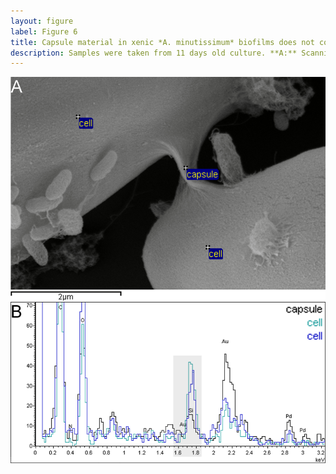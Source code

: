 ```yaml
---
layout: figure
label: Figure 6
title: Capsule material in xenic *A. minutissimum* biofilms does not contain silicon and can thus be distinguished from the frustule.
description: Samples were taken from 11 days old culture. **A:** Scanning electron micrograph of capsule material  that is stretched between *A. minutissimum* cells (partially visible). Labels indicate energy-dispersive X-ray (EDX) measurement points. **B:** EDX spectra show that less silicon (peak around 1.75 keV, with grey background) is found in the capsule material without cell body below it (black trace) compared to the control points on the cell bodies (blue and turquoise traces). Stronger Au signal around 2.15 keV likely results from larger gold-sputtered surface area in close proximity to the "capsule" measurement point.
---
```

<img src="data/F6-EDX.png">
